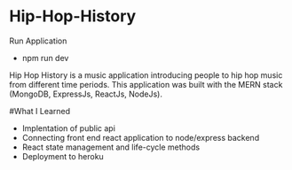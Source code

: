 # Hip-Hop-History

Run Application
- npm run dev

Hip Hop History is a music application introducing people to hip hop music from different time periods.
This application was built with the MERN stack (MongoDB, ExpressJs, ReactJs, NodeJs).

#What I Learned
- Implentation of public api
- Connecting front end react application to node/express backend
- React state management and life-cycle methods
- Deployment to heroku
